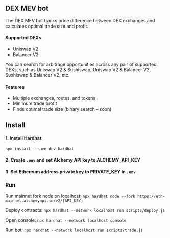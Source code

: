 ## DEX MEV bot
The DEX MEV bot tracks price difference between DEX exchanges and calculates optimal trade size and profit.

#### Supported DEXs
- Uniswap V2
- Balancer V2

You can search for arbitrage opportunities across any pair of supported DEXs, such as Uniswap V2 & Sushiswap, Uniswap V2 & Balancer V2, Sushiswap & Balancer V2, etc.

#### Features
- Multiple exchanges, routes, and tokens
- Minimum trade profit
- Finds optimal trade size (binary search – soon)

## Install

#### 1. Install Hardhat  
<code>npm install --save-dev hardhat</code>  

#### 2. Create `.env` and set Alchemy API key to ALCHEMY_API_KEY

#### 3. Set Ethereum address private key to PRIVATE_KEY in `.env`

### Run

Run mainnet fork node on localhost: `npx hardhat node --fork https://eth-mainnet.alchemyapi.io/v2/[API_KEY]`  

Deploy contracts: `npx hardhat --network localhost run scripts/deploy.js`  

Open console: `npx hardhat --network localhost console`  

Run bot: `npx hardhat --network localhost run scripts/trade.js`  
